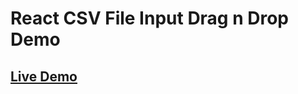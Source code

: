 # React CSV File Input Drag n Drop Demo

## [Live Demo](https://ngakana.github.io/react-file-input/)
